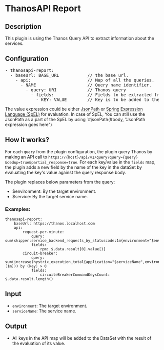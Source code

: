 # ThanosAPI Report

## Description

This plugin is using the Thanos Query API to extract information about the services.

## Configuration
<pre>
- thanosapi-report:
  - baseUrl: BASE_URL           // the base url.
    - api:                      // Map of all the queries. 
      - NAME                    // Query name identifier.
        - query: URI            // Thanos query
          - fields:             // Fields to be extracted from the thanos response. 
            - KEY: VALUE        // Key is to be added to the `dataSet` and the value expression
</pre>

The value expression could be either [JsonPath](https://goessner.net/articles/JsonPath/) or [Spring Expression Language
(SpEL)](https://docs.spring.io/spring-framework/docs/4.3.12.RELEASE/spring-framework-reference/html/expressions.html) for evaluation.
In case of SpEL, You can still use the JsonPath as a part of the SpEL by using `#jsonPath(#body, "JsonPath expression goes here")

## How it works?

For each `query` from the plugin configuration, the plugin query Thanos by making an API call to `https://{host}/api/v1/query?query={query}
&dedup=true&partial_response=true`. For each key/value in the `fields` map, the plugin adds a new field by the name of the key in the dataSet by evaluating the key's value against 
the query response body.

The plugin replaces below parameters from the query:
- $environment: By the target environment. 
- $service: By the target service name. 

### Examples:

```
thanosapi-report:
    baseUrl: https://thanos.localhost.com
    api:
        request-per-minute: 
            query: sum(skipper:service_backend_requests_by_statuscode:1m{environment="$environment",service_name=~"$serviceName"})*60
            fields:
                rpm: $.data.result[0].value[1]
        circuit-breaker:
            query: sum(increase(hystrix_execution_total{application="$serviceName",environment=~"$environment"}[1m])) by (key) > 0
            fields:
                circuiteBreakerCommandKeysCount: $.data.result.length()
```

## Input
- `environment`: The target environment.
- `serviceName`: The service name.



## Output

- All keys in the API map will be added to the DataSet with the result of the evaluation of its value.